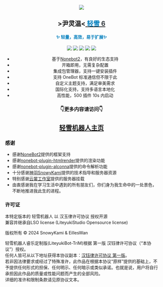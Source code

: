 <div align="center">

[//]: # '<img  src="https://cdn.liteyuki.icu/static/svg/lylogo-full.svg" style="align-content: center; width: 50%; margin-top:10%;" alt="a">'

[![][banner]][lightyuki-link]

<h2>>尹灵温<<a href="https://bot.liteyuki.icu"> <span style="color: #007ebd">轻雪</span> <span style="color: #32383D">6</span></a></h2>
<h4> <span style="color: #007ebd">✨ 轻量，高效，易于扩展✨</span></h4>

[![][OneBot]][onebot-link]
[![][NoneBot2]][nonebot-link]
[![][Liteyuki6.0]][lightyuki-link]
[![][Python3.10+]][python-link]
[![][Usage]][usage-link]

- 基于[Nonebot2](https://github.com/nonebot/nonebot2)，有良好的生态支持
- 开箱即用，无需复杂配置
- 集成包管理器，支持一键安装插件
- 支持 OneBot 标准通信但不限于此
- 自定义主题支持，满足审美需求
- 国际化支持，支持多语言本地化
- 高性能，500 插件 10s 内启动

<h3>👇更多内容请访问👇</h3>
<h2><a href="https://bot.liteyuki.icu">轻雪机器人主页</a></h2>
</div>

### 感谢

- 感谢[NoneBot2](https://nonebot.dev)提供的框架支持
- 感谢[nonebot-plugin-htmlrender](https://github.com/kexue-z/nonebot-plugin-htmlrender)提供的渲染功能
- 感谢[nonebot-plugin-alconna](https://github.com/ArcletProject/nonebot-plugin-alconna)提供的命令解析功能
- 十分感谢[神羽SnowyKami](https://github.com/snowykami)提供的技术指导和服务器资源
- 特别感谢[云裳工作室](https://doc.ysmcc.cn/doc/1/)提供的服务器挂载
- 由衷感谢我在学习生活中遇到的所有朋友们，你们身为我生命中的一处景色，不断地推进我此生的进程。

### 许可证

本特定版本的 轻雪机器人 以 汉玉律许可协议 授权开源\
兼容并继承自LSO license (LiteyukiStudio Opensource license)

版权所有 © 2024 SnowyKami & EillesWan


轻雪机器人睿乐定制版(LiteyukiBot-TriM)根据 第一版 汉钰律许可协议（“本协议”）授权。\
任何人皆可从以下地址获得本协议副本：[汉钰律许可协议 第一版](https://gitee.com/EillesWan/YulvLicenses/raw/master/%E6%B1%89%E9%92%B0%E5%BE%8B%E8%AE%B8%E5%8F%AF%E5%8D%8F%E8%AE%AE/%E6%B1%89%E9%92%B0%E5%BE%8B%E8%AE%B8%E5%8F%AF%E5%8D%8F%E8%AE%AE.MD)。\
若非因法律要求或经过了特殊准许，此作品在根据本协议“原样”提供的基础上，不予提供任何形式的担保、任何明示、任何暗示或类似承诺。也就是说，用户将自行承担因此作品的质量或性能问题而产生的全部风险。\
详细的准许和限制条款请见原协议文本。

[OneBot]: https://img.shields.io/badge/OneBot-11/12-blue?style=for-the-badge
[NoneBot2]: https://img.shields.io/badge/Nonebot-2-red?style=for-the-badge
[Liteyuki6.0]: https://img.shields.io/badge/Liteyuki-6.0-blue?style=for-the-badge
[Python3.10+]: https://img.shields.io/badge/Python-3.10+-blue?style=for-the-badge
[Usage]: https://img.shields.io/badge/文档-页面-blue?style=for-the-badge
[onebot-link]: https://onebot.dev/
[nonebot-link]: https://nonebot.dev/
[lightyuki-link]: /
[python-link]: https://www.python.org/
[usage-link]: https://bot.liteyuki.icu/
[banner]: https://socialify.git.ci/TriM-Organization/LiteyukiBot-TriM/image?description=1&forks=1&issues=1&Plus&pulls=1&stargazers=1&theme=Auto&logo=https://gitee.com/TriM-Organization/Linglun-Converter/raw/master/resources/TriMO_LOGO.png

